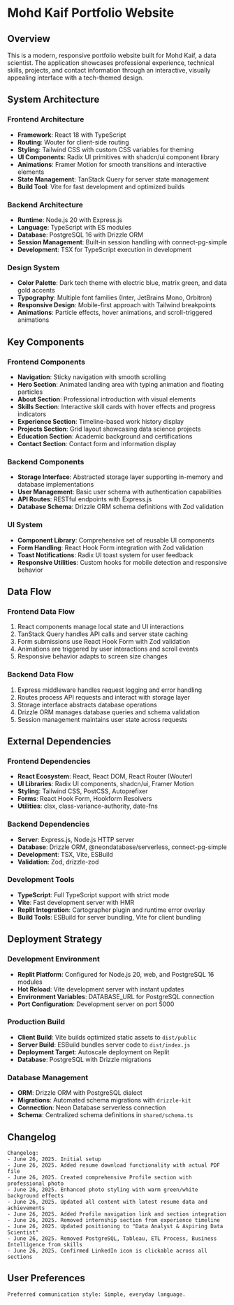 # Mohd Kaif Portfolio Website

## Overview

This is a modern, responsive portfolio website built for Mohd Kaif, a data scientist. The application showcases professional experience, technical skills, projects, and contact information through an interactive, visually appealing interface with a tech-themed design.

## System Architecture

### Frontend Architecture
- **Framework**: React 18 with TypeScript
- **Routing**: Wouter for client-side routing
- **Styling**: Tailwind CSS with custom CSS variables for theming
- **UI Components**: Radix UI primitives with shadcn/ui component library
- **Animations**: Framer Motion for smooth transitions and interactive elements
- **State Management**: TanStack Query for server state management
- **Build Tool**: Vite for fast development and optimized builds

### Backend Architecture
- **Runtime**: Node.js 20 with Express.js
- **Language**: TypeScript with ES modules
- **Database**: PostgreSQL 16 with Drizzle ORM
- **Session Management**: Built-in session handling with connect-pg-simple
- **Development**: TSX for TypeScript execution in development

### Design System
- **Color Palette**: Dark tech theme with electric blue, matrix green, and data gold accents
- **Typography**: Multiple font families (Inter, JetBrains Mono, Orbitron)
- **Responsive Design**: Mobile-first approach with Tailwind breakpoints
- **Animations**: Particle effects, hover animations, and scroll-triggered animations

## Key Components

### Frontend Components
- **Navigation**: Sticky navigation with smooth scrolling
- **Hero Section**: Animated landing area with typing animation and floating particles
- **About Section**: Professional introduction with visual elements
- **Skills Section**: Interactive skill cards with hover effects and progress indicators
- **Experience Section**: Timeline-based work history display
- **Projects Section**: Grid layout showcasing data science projects
- **Education Section**: Academic background and certifications
- **Contact Section**: Contact form and information display

### Backend Components
- **Storage Interface**: Abstracted storage layer supporting in-memory and database implementations
- **User Management**: Basic user schema with authentication capabilities
- **API Routes**: RESTful endpoints with Express.js
- **Database Schema**: Drizzle ORM schema definitions with Zod validation

### UI System
- **Component Library**: Comprehensive set of reusable UI components
- **Form Handling**: React Hook Form integration with Zod validation
- **Toast Notifications**: Radix UI toast system for user feedback
- **Responsive Utilities**: Custom hooks for mobile detection and responsive behavior

## Data Flow

### Frontend Data Flow
1. React components manage local state and UI interactions
2. TanStack Query handles API calls and server state caching
3. Form submissions use React Hook Form with Zod validation
4. Animations are triggered by user interactions and scroll events
5. Responsive behavior adapts to screen size changes

### Backend Data Flow
1. Express middleware handles request logging and error handling
2. Routes process API requests and interact with storage layer
3. Storage interface abstracts database operations
4. Drizzle ORM manages database queries and schema validation
5. Session management maintains user state across requests

## External Dependencies

### Frontend Dependencies
- **React Ecosystem**: React, React DOM, React Router (Wouter)
- **UI Libraries**: Radix UI components, shadcn/ui, Framer Motion
- **Styling**: Tailwind CSS, PostCSS, Autoprefixer
- **Forms**: React Hook Form, Hookform Resolvers
- **Utilities**: clsx, class-variance-authority, date-fns

### Backend Dependencies
- **Server**: Express.js, Node.js HTTP server
- **Database**: Drizzle ORM, @neondatabase/serverless, connect-pg-simple
- **Development**: TSX, Vite, ESBuild
- **Validation**: Zod, drizzle-zod

### Development Tools
- **TypeScript**: Full TypeScript support with strict mode
- **Vite**: Fast development server with HMR
- **Replit Integration**: Cartographer plugin and runtime error overlay
- **Build Tools**: ESBuild for server bundling, Vite for client bundling

## Deployment Strategy

### Development Environment
- **Replit Platform**: Configured for Node.js 20, web, and PostgreSQL 16 modules
- **Hot Reload**: Vite development server with instant updates
- **Environment Variables**: DATABASE_URL for PostgreSQL connection
- **Port Configuration**: Development server on port 5000

### Production Build
- **Client Build**: Vite builds optimized static assets to `dist/public`
- **Server Build**: ESBuild bundles server code to `dist/index.js`
- **Deployment Target**: Autoscale deployment on Replit
- **Database**: PostgreSQL with Drizzle migrations

### Database Management
- **ORM**: Drizzle ORM with PostgreSQL dialect
- **Migrations**: Automated schema migrations with `drizzle-kit`
- **Connection**: Neon Database serverless connection
- **Schema**: Centralized schema definitions in `shared/schema.ts`

## Changelog

```
Changelog:
- June 26, 2025. Initial setup
- June 26, 2025. Added resume download functionality with actual PDF file
- June 26, 2025. Created comprehensive Profile section with professional photo
- June 26, 2025. Enhanced photo styling with warm green/white background effects
- June 26, 2025. Updated all content with latest resume data and achievements
- June 26, 2025. Added Profile navigation link and section integration
- June 26, 2025. Removed internship section from experience timeline
- June 26, 2025. Updated positioning to "Data Analyst & Aspiring Data Scientist"
- June 26, 2025. Removed PostgreSQL, Tableau, ETL Process, Business Intelligence from skills
- June 26, 2025. Confirmed LinkedIn icon is clickable across all sections
```

## User Preferences

```
Preferred communication style: Simple, everyday language.
```